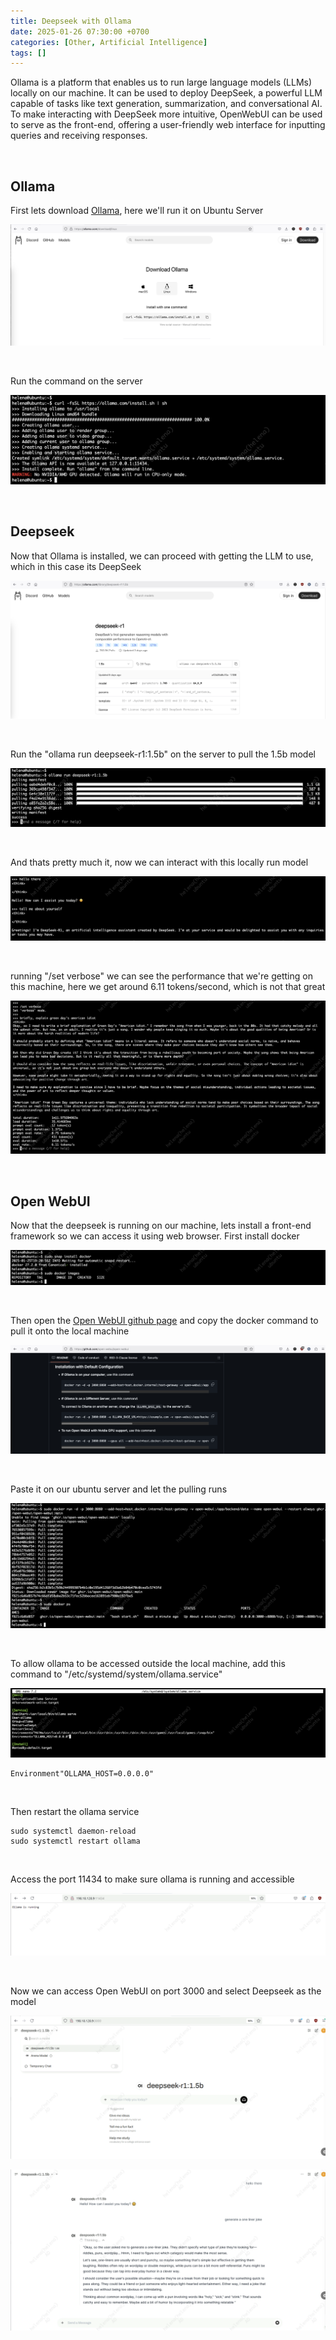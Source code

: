 ```yaml
---
title: Deepseek with Ollama
date: 2025-01-26 07:30:00 +0700
categories: [Other, Artificial Intelligence]
tags: []
---
```


Ollama is a platform that enables us to run large language models (LLMs) locally on our machine. It can be used to deploy DeepSeek, a powerful LLM capable of tasks like text generation, summarization, and conversational AI. To make interacting with DeepSeek more intuitive, OpenWebUI can be used to serve as the front-end, offering a user-friendly web interface for inputting queries and receiving responses. 

<br>

## Ollama

First lets download [Ollama](https://ollama.com), here we'll run it on Ubuntu Server

![x](/static/2025-01-26-ollama-deepseek/01.png)

<br>

Run the command on the server

![x](/static/2025-01-26-ollama-deepseek/02.png)

<br>

## Deepseek

Now that Ollama is installed, we can proceed with getting the LLM to use, which in this case its DeepSeek

![x](/static/2025-01-26-ollama-deepseek/03.png)

<br>

Run the "ollama run deepseek-r1:1.5b" on the server to pull the 1.5b model

![x](/static/2025-01-26-ollama-deepseek/04.png)

<br>

And thats pretty much it, now we can interact with this locally run model

![x](/static/2025-01-26-ollama-deepseek/05.png)

<br>

running "/set verbose" we can see the performance that we're getting on this machine, here we get around 6.11 tokens/second, which is not that great

![x](/static/2025-01-26-ollama-deepseek/05a.png)

<br>

## Open WebUI

Now that the deepseek is running on our machine, lets install a front-end framework so we can access it using web browser.
First install docker

![x](/static/2025-01-26-ollama-deepseek/06.png)

<br>

Then open the [Open WebUI github page](https://github.com/open-webui/open-webui) and copy the docker command to pull it onto the local machine

![x](/static/2025-01-26-ollama-deepseek/07.png)

<br>

Paste it on our ubuntu server and let the pulling runs

![x](/static/2025-01-26-ollama-deepseek/08.png)

<br>

To allow ollama to be accessed outside the local machine, add this command to "/etc/systemd/system/ollama.service"

![x](/static/2025-01-26-ollama-deepseek/09.png)

```text
Environment"OLLAMA_HOST=0.0.0.0"
```

<br>

Then restart the ollama service

```text
sudo systemctl daemon-reload
sudo systemctl restart ollama
```

<br>

Access the port 11434 to make sure ollama is running and accessible

![x](/static/2025-01-26-ollama-deepseek/10.png)

<br>

Now we can access Open WebUI on port 3000 and select Deepseek as the model

![x](/static/2025-01-26-ollama-deepseek/11.png)

![x](/static/2025-01-26-ollama-deepseek/12.png)

<br>






















